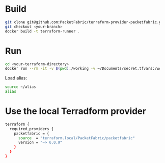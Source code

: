 # Build

```sh
git clone git@github.com:PacketFabric/terraform-provider-packetfabric.git
git checkout <your-branch>
docker build -t terraform-runner .
```

# Run
```sh
cd <your-terraform-directory>
docker run --rm -it -v $(pwd):/working -v ~/Documents/secret.tfvars:/working/secret.tfvars --entrypoint=sh terraform-runner
```

Load alias:
```sh
source ~/alias
alias
```

# Use the local Terradform provider
```sh
terraform {
  required_providers {
    packetfabric = {
      source  = "terraform.local/PacketFabric/packetfabric"
      version = "~> 0.0.0"
    }
  }
}
```
